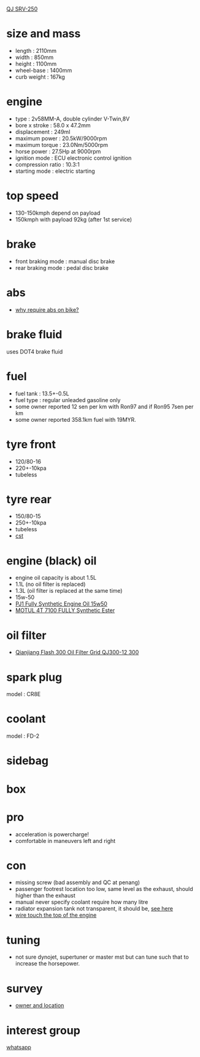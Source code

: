 [QJ SRV-250](https://qjmotor.my/product/SRV250/)

# size and mass
* length : 2110mm
* width : 850mm
* height :  1100mm
* wheel-base : 1400mm
* curb weight : 167kg

# engine
* type : 2v58MM-A, double cylinder V-Twin,8V
* bore x stroke : 58.0 x 47.2mm
* displacement : 249ml
* maximum power : 20.5kW/9000rpm
* maximum torque : 23.0Nm/5000rpm
* horse power : 27.5Hp at 9000rpm
* ignition mode : ECU electronic control ignition
* compression ratio : 10.3:1
* starting mode : electric starting

# top speed
* 130-150kmph depend on payload
* 150kmph with payload 92kg (after 1st service)

# brake
* front braking mode : manual disc brake
* rear braking mode : pedal disc brake

# abs
* [why require abs on bike?](https://www.youtube.com/watch?v=ZlsyZP2Pm0E)

# brake fluid
uses DOT4 brake fluid

# fuel
* fuel tank : 13.5+-0.5L
* fuel type : regular unleaded gasoline only
* some owner reported 12 sen per km with Ron97 and if Ron95 7sen per km
* some owner reported 358.1km fuel with 19MYR.

# tyre front
* 120/80-16
* 220+-10kpa
* tubeless

# tyre rear
* 150/80-15
* 250+-10kpa
* tubeless
* [cst](https://item.taobao.com/item.htm?id=648933369203)

# engine (black) oil
* engine oil capacity is about 1.5L
* 1.1L (no oil filter is replaced)
* 1.3L (oil filter is replaced at the same time)
* 15w-50
* [PJ1 Fully Synthetic Engine Oil 15w50](https://shopee.com.my/product/137729721/10037709964?smtt=0.179735980-1670482012.3)
* [MOTUL 4T 7100 FULLY Synthetic Ester](https://shopee.com.my/product/149761864/16469383232)

# oil filter
* [Qianjiang Flash 300 Oil Filter Grid QJ300-12 300](https://shopee.com.my/%28%28Ready-Straw%29-Qianjiang-Flash-300-Oil-Filter-Grid-QJ300-12-300-i.455243973.18367114729)

# spark plug
model : CR8E


# coolant
model : FD-2

# sidebag

# box

# pro
* acceleration is powercharge!
* comfortable in maneuvers left and right

# con
* missing screw (bad assembly and QC at penang)
* passenger footrest location too low, same level as the exhaust, should higher
  than the exhaust
* manual never specify coolant require how many litre
* radiator expansion tank not transparent, it should be, [see here](./img/radiator_expansion_tank.jpeg)
* [wire touch the top of the engine](./img/wire_touches_top_engine.jpeg)

# tuning
* not sure dynojet, supertuner or master mst but can tune such that to
  increase the horsepower.

# survey
* [owner and location](https://docs.google.com/forms/d/e/1FAIpQLSeioSYR3JOPcORMZLTrCVHQoLlHdX-XExfRGmiOuasB59HiUw/viewform)

# interest group
[whatsapp](https://chat.whatsapp.com/Hs2CtAdsgrh1qc7PLXONZr)
